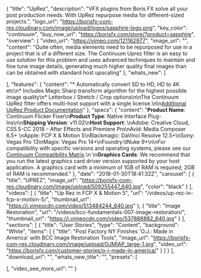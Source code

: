 {
  "title": "UpRez",
  "description": "VFX plugins from Boris FX solve all your post production needs. With UpRez repurpose media for different-sized projects.",
  "logo_url": "https://borisfx-com-res.cloudinary.com/image/upload/logos/sapphire-logo.png",
  "key_color": "continuum",
  "buy_now_url": "https://borisfx.com/store/?product=sapphire",
  "overview": {
    "video_url": "https://vimeo.com/121162977",
    "image_url": "",
    "content": "Quite often, media elements need to be repurposed for use in a project that is of a different size. The Continuum Uprez filter is an easy to use solution for this problem and uses advanced techniques to maintain and fine tune image details, generating much higher quality final images than can be obtained with standard host upscaling"
  },
  "whats_new": [

  ],
  "features": {
    "content": "* Automatically convert SD to HD, HD to 4K etc\n* Includes Magic Sharp transform algorithm for the highest possible image quality\n* Letterbox / Stretch / Crop options\n\nThe Continuum UpRez filter offers multi-host support with a single license.\n\n[Additional UpRez Product Documentation](https://web.borisfx.com/helpdocs/?page_id=1355)"
  },
  "specs": {
    "content": "**Product Name**: Continuum Flicker Fixer\n**Product Type**: Native Interface Plug-Ins\n\n**Shipping Version**: v11.02\n**Host Support**: \nAdobe: Creative Cloud, CS5.5-CC 2018 – After Effects and Premiere Pro\nAvid: Media Composer 6.5+ \nApple: FCP X & Motion 5\nBlackmagic: DaVinci Resolve 12.5+\nSony: Vegas Pro 13\nMagix: Vegas Pro 14+\nFoundry:\tNuke 9+\n\nFor compatibility with specific versions and operating systems, please see our [Continuum Compatibility Matrix](/faq/continuum-specifications/).\n \n**Graphics Cards**: We recommend that you run the latest graphics card driver version supported by your host application. A graphics card with a minimum of 1GB of RAM is required; 2GB of RAM is recommended."
  },
  "date": "2018-01-30T18:41:32Z",
  "carousel": [
    {
      "title": "UPREZ",
      "image_url": "https://borisfx-com-res.cloudinary.com/image/upload/509255447_640.jpg",
      "color": "black"
    }
  ],
  "videos": [
    {
      "title": "Up Rez in FCP X & Motion 5",
      "url": "/videos/up-rez-in-fcp-x-motion-5/",
      "thumbnail_url": "https://i.vimeocdn.com/video/513484244_640.jpg"
    },
    {
      "title": "Image Restoration",
      "url": "/videos/bcc-fundamentals-007-image-restoration/",
      "thumbnail_url": "https://i.vimeocdn.com/video/537888882_640.jpg"
    }
  ],
  "sections": [
    {
      "title": "User Stories",
      "type": "Content",
      "background": "White",
      "items": [
        {
          "title": "Post Factory NY Finishes 'O.J.: Made in America' with BCC Image Restoration Tools",
          "image_url": "https://borisfx-com-res.cloudinary.com/image/upload/OJMIAP_large-1.jpg",
          "video_url": "https://borisfx.com/customer-stories/o-j-made-in-america/"
        }
      ]
    }
  ],
  "download_url": "",
  "whats_new_title": "",
  "presets": [

  ],
  "video_see_more_url": ""
}
